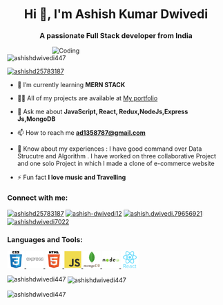 <h1 align="center">Hi 👋, I'm Ashish Kumar Dwivedi</h1>
<h3 align="center">A passionate Full Stack developer from India</h3>

 <img align="right" alt="Coding" width="400" src="https://cdn.dribbble.com/users/1162077/screenshots/3848914/media/7ed7d5ca074b48b328150e5a231e8d1f.gif">

<p align="left"> <img src="https://komarev.com/ghpvc/?username=ashishdwivedi447&label=Profile%20views&color=0e75b6&style=flat" alt="ashishdwivedi447" /> </p>

<p align="left"> <a href="https://twitter.com/ashishd25783187" target="blank"><img src="https://img.shields.io/twitter/follow/ashishd25783187?logo=twitter&style=for-the-badge" alt="ashishd25783187" /></a> </p>

- 🌱 I’m currently learning **MERN STACK**

- 👨‍💻 All of my projects are available at [My portfolio](https://ashishkumardwivedi.vercel.app/#/)

- 💬 Ask me about **JavaScript, React, Redux,NodeJs,Express Js,MongoDB**

- 📫 How to reach me **ad1358787@gmail.com**

- 📄 Know about my experiences : I have good command over Data Strucutre and Algorithm . I have worked  on three collaborative Project and one solo Project in which I made a clone of e-commerce website

- ⚡ Fun fact **I love music and Travelling**

<h3 align="left">Connect with me:</h3>
<p align="left">
<a href="https://twitter.com/ashishd25783187" target="blank"><img align="center" src="https://raw.githubusercontent.com/rahuldkjain/github-profile-readme-generator/master/src/images/icons/Social/twitter.svg" alt="ashishd25783187" height="30" width="40" /></a>
<a href="https://linkedin.com/in/ashish-dwivedi12" target="blank"><img align="center" src="https://raw.githubusercontent.com/rahuldkjain/github-profile-readme-generator/master/src/images/icons/Social/linked-in-alt.svg" alt="ashish-dwivedi12" height="30" width="40" /></a>
<a href="https://fb.com/ashish.dwivedi.79656921" target="blank"><img align="center" src="https://raw.githubusercontent.com/rahuldkjain/github-profile-readme-generator/master/src/images/icons/Social/facebook.svg" alt="ashish.dwivedi.79656921" height="30" width="40" /></a>
<a href="https://instagram.com/ashishdwivedi7022" target="blank"><img align="center" src="https://raw.githubusercontent.com/rahuldkjain/github-profile-readme-generator/master/src/images/icons/Social/instagram.svg" alt="ashishdwivedi7022" height="30" width="40" /></a>
</p>

<h3 align="left">Languages and Tools:</h3>
<p align="left"> <a href="https://www.w3schools.com/css/" target="_blank" rel="noreferrer"> <img src="https://raw.githubusercontent.com/devicons/devicon/master/icons/css3/css3-original-wordmark.svg" alt="css3" width="40" height="40"/> </a> <a href="https://expressjs.com" target="_blank" rel="noreferrer"> <img src="https://raw.githubusercontent.com/devicons/devicon/master/icons/express/express-original-wordmark.svg" alt="express" width="40" height="40"/> </a> <a href="https://www.w3.org/html/" target="_blank" rel="noreferrer"> <img src="https://raw.githubusercontent.com/devicons/devicon/master/icons/html5/html5-original-wordmark.svg" alt="html5" width="40" height="40"/> </a> <a href="https://developer.mozilla.org/en-US/docs/Web/JavaScript" target="_blank" rel="noreferrer"> <img src="https://raw.githubusercontent.com/devicons/devicon/master/icons/javascript/javascript-original.svg" alt="javascript" width="40" height="40"/> </a> <a href="https://www.mongodb.com/" target="_blank" rel="noreferrer"> <img src="https://raw.githubusercontent.com/devicons/devicon/master/icons/mongodb/mongodb-original-wordmark.svg" alt="mongodb" width="40" height="40"/> </a> <a href="https://nodejs.org" target="_blank" rel="noreferrer"> <img src="https://raw.githubusercontent.com/devicons/devicon/master/icons/nodejs/nodejs-original-wordmark.svg" alt="nodejs" width="40" height="40"/> </a> <a href="https://reactjs.org/" target="_blank" rel="noreferrer"> <img src="https://raw.githubusercontent.com/devicons/devicon/master/icons/react/react-original-wordmark.svg" alt="react" width="40" height="40"/> </a> </p>

<p><img align="left" src="https://github-readme-stats.vercel.app/api/top-langs?username=ashishdwivedi447&show_icons=true&locale=en&layout=compact" alt="ashishdwivedi447" /></p>

<p>&nbsp;<img align="center" src="https://github-readme-stats.vercel.app/api?username=ashishdwivedi447&show_icons=true&locale=en" alt="ashishdwivedi447" /></p>

<p><img align="center" src="https://github-readme-streak-stats.herokuapp.com/?user=ashishdwivedi447&" alt="ashishdwivedi447" /></p>
